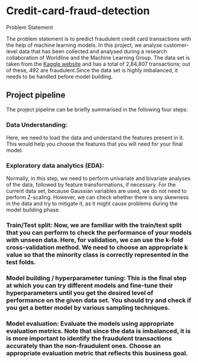 # Credit-card-fraud-detection

Problem Statement

The problem statement is to predict fraudulent credit card transactions with the help of machine learning models.
In this project, we analyse customer-level data that has been collected and analysed during a research collaboration of Worldline and the Machine Learning Group. 
The data set is taken from the [Kaggle website](https://www.kaggle.com/mlg-ulb/creditcardfraud) and has a total of 2,84,807 transactions; out of these, 492 are fraudulent.Since the data set is highly imbalanced, it needs to be handled before model building.

## Project pipeline
The project pipeline can be briefly summarised in the following four steps:

### Data Understanding: 
Here, we need to load the data and understand the features present in it. This would help you choose the features that you will need for your final model.

### Exploratory data analytics (EDA): 
Normally, in this step, we need to perform univariate and bivariate analyses of the data, followed by feature transformations, if necessary. For the current data set, because Gaussian variables are used, we do not need to perform Z-scaling. However, we can check whether there is any skewness in the data and try to mitigate it, as it might cause problems during the model building phase.

### Train/Test split: Now, we are familiar with the train/test split that you can perform to check the performance of your models with unseen data. Here, for validation, we can use the k-fold cross-validation method. We need to choose an appropriate k value so that the minority class is correctly represented in the test folds.

### Model building / hyperparameter tuning: This is the final step at which you can try different models and fine-tune their hyperparameters until you get the desired level of performance on the given data set. You should try and check if you get a better model by various sampling techniques.

### Model evaluation: Evaluate the models using appropriate evaluation metrics. Note that since the data is imbalanced, it is is more important to identify the fraudulent transactions accurately than the non-fraudulent ones. Choose an appropriate evaluation metric that reflects this business goal.
